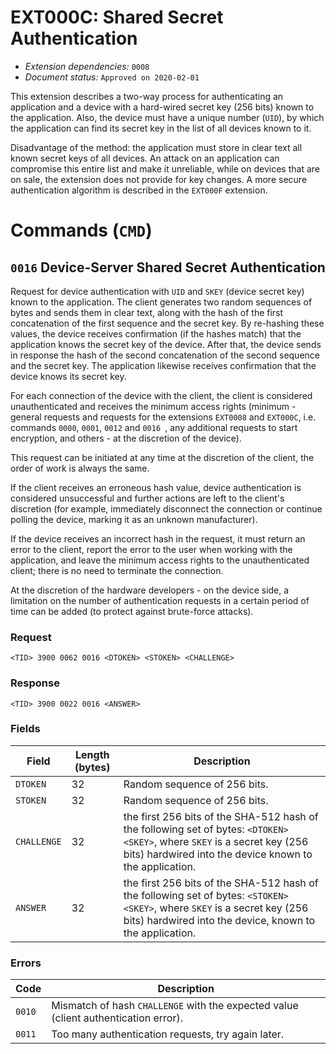# EXT000C: Shared Secret Authentication

* *Extension dependencies:* `0008`
* *Document status:* `Approved on 2020-02-01`

This extension describes a two-way process for authenticating an application and a device with a hard-wired secret key (256 bits) known to the application. Also, the device must have a unique number (`UID`), by which the application can find its secret key in the list of all devices known to it.

Disadvantage of the method: the application must store in clear text all known secret keys of all devices. An attack on an application can compromise this entire list and make it unreliable, while on devices that are on sale, the extension does not provide for key changes. A more secure authentication algorithm is described in the `EXT000F` extension.


# Commands (`CMD`)


## `0016` Device-Server Shared Secret Authentication

Request for device authentication with `UID` and `SKEY` (device secret key) known to the application. The client generates two random sequences of bytes and sends them in clear text, along with the hash of the first concatenation of the first sequence and the secret key. By re-hashing these values, the device receives confirmation (if the hashes match) that the application knows the secret key of the device. After that, the device sends in response the hash of the second concatenation of the second sequence and the secret key. The application likewise receives confirmation that the device knows its secret key.

For each connection of the device with the client, the client is considered unauthenticated and receives the minimum access rights (minimum - general requests and requests for the extensions `EXT0008` and `EXT000C`, i.e. commands `0000`, `0001`, `0012` and `0016 `, any additional requests to start encryption, and others - at the discretion of the device).

This request can be initiated at any time at the discretion of the client, the order of work is always the same.

If the client receives an erroneous hash value, device authentication is considered unsuccessful and further actions are left to the client's discretion (for example, immediately disconnect the connection or continue polling the device, marking it as an unknown manufacturer).

If the device receives an incorrect hash in the request, it must return an error to the client, report the error to the user when working with the application, and leave the minimum access rights to the unauthenticated client; there is no need to terminate the connection.

At the discretion of the hardware developers - on the device side, a limitation on the number of authentication requests in a certain period of time can be added (to protect against brute-force attacks).

### Request

```
<TID> 3900 0062 0016 <DTOKEN> <STOKEN> <CHALLENGE>
```

### Response

```
<TID> 3900 0022 0016 <ANSWER>
```

### Fields

Field       | Length (bytes) | Description
------------|----------------|------------
`DTOKEN`    | 32             | Random sequence of 256 bits.
`STOKEN`    | 32             | Random sequence of 256 bits.
`CHALLENGE` | 32             | the first 256 bits of the SHA-512 hash of the following set of bytes: `<DTOKEN> <SKEY>`, where `SKEY` is a secret key (256 bits) hardwired into the device known to the application.
`ANSWER`    | 32             | the first 256 bits of the SHA-512 hash of the following set of bytes: `<STOKEN> <SKEY>`, where `SKEY` is a secret key (256 bits) hardwired into the device, known to the application.

### Errors

Code   | Description
-------|------------
`0010` | Mismatch of hash `CHALLENGE` with the expected value (client authentication error).
`0011` | Too many authentication requests, try again later.
